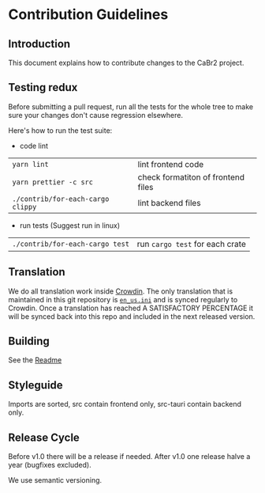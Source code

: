 # Contribution Guidelines

## Introduction

This document explains how to contribute changes to the CaBr2 project.

## Testing redux

Before submitting a pull request, run all the tests for the whole tree
to make sure your changes don't cause regression elsewhere.

Here's how to run the test suite:

- code lint

|                       |                                                                   |
| :-------------------- | :---------------------------------------------------------------- |
|``yarn lint``          | lint frontend code   |
|``yarn prettier -c src`` | check formatiton of frontend files  |
|``./contrib/for-each-cargo clippy``  | lint backend files   |

- run tests (Suggest run in linux)

|                                        |                                                  |
| :------------------------------------- | :----------------------------------------------- |
|``./contrib/for-each-cargo test``|  run `cargo test` for each crate |


## Translation

We do all translation work inside [Crowdin](https://crowdin.com/project/CaBr2).
The only translation that is maintained in this git repository is
[`en_us.ini`](https://github.com/Calciumdibromid/CaBr2/blob/develop/translations/en_us.json)
and is synced regularly to Crowdin. Once a translation has reached
A SATISFACTORY PERCENTAGE it will be synced back into this repo and
included in the next released version.


## Building

See the [Readme](README.md)

## Styleguide

Imports are sorted, src contain frontend only, src-tauri contain backend only.

## Release Cycle

Before v1.0 there will be a release if needed.
After v1.0 one release halve a year (bugfixes excluded).

We use semantic versioning.
